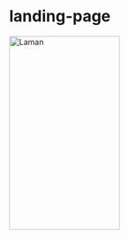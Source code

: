 # landing-page
<p float="left">
  <img src="https://github.com/aryoputrap/landing/blob/master/public/img/svg/svg.gif" width="200" height="350" alt="Laman"/>
</p>
